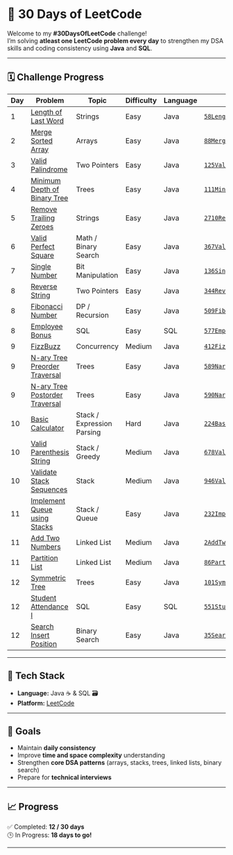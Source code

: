 # 🧩 30 Days of LeetCode

Welcome to my **#30DaysOfLeetCode** challenge!  
I’m solving **atleast one LeetCode problem every day** to strengthen my DSA skills and coding consistency using **Java** and **SQL**.

---

## 🗓️ Challenge Progress

| Day | Problem | Topic | Difficulty | Language | File |
|-----|----------|--------|-------------|-----------|------|
| 1 | [Length of Last Word](https://leetcode.com/problems/length-of-last-word/) | Strings | Easy | Java | [`58LengthOfLastWord.java`](./58LengthOfLastWord.java) |
| 2 | [Merge Sorted Array](https://leetcode.com/problems/merge-sorted-array/) | Arrays | Easy | Java | [`88MergeSortedArray.java`](./88MergeSortedArray.java) |
| 3 | [Valid Palindrome](https://leetcode.com/problems/valid-palindrome/) | Two Pointers | Easy | Java | [`125ValidPalindrome.java`](./125ValidPalindrome.java) |
| 4 | [Minimum Depth of Binary Tree](https://leetcode.com/problems/minimum-depth-of-binary-tree/) | Trees | Easy | Java | [`111MinimumDepthOfBinaryTree.java`](./111MinimumDepthOfBinaryTree.java) |
| 5 | [Remove Trailing Zeroes](https://leetcode.com/problems/remove-trailing-zeros-from-a-string/) | Strings | Easy | Java | [`2710RemoveTrailingZeroes.java`](./2710RemoveTrailingZeroes.java) |
| 6 | [Valid Perfect Square](https://leetcode.com/problems/valid-perfect-square/) | Math / Binary Search | Easy | Java | [`367ValidPerfectSquare.java`](./367ValidPerfectSquare.java) |
| 7 | [Single Number](https://leetcode.com/problems/single-number/) | Bit Manipulation | Easy | Java | [`136SingleNumber.java`](./136SingleNumber.java) |
| 8 | [Reverse String](https://leetcode.com/problems/reverse-string/) | Two Pointers | Easy | Java | [`344ReverseString.java`](./344ReverseString.java) |
| 8 | [Fibonacci Number](https://leetcode.com/problems/fibonacci-number/) | DP / Recursion | Easy | Java | [`509FibonacciNumber.java`](./509FibonacciNumber.java) |
| 8 | [Employee Bonus](https://leetcode.com/problems/employee-bonus/) | SQL | Easy | SQL | [`577EmployeeBonus.sql`](./577EmployeeBonus.sql) |
| 9 | [FizzBuzz](https://leetcode.com/problems/fizz-buzz-multithreaded/) | Concurrency | Medium | Java | [`412FizzBuzz.java`](./412FizzBuzz.java) |
| 9 | [N-ary Tree Preorder Traversal](https://leetcode.com/problems/n-ary-tree-preorder-traversal/) | Trees | Easy | Java | [`589NaryTreePreorderTraversal.java`](./589NaryTreePreorderTraversal.java) |
| 9 | [N-ary Tree Postorder Traversal](https://leetcode.com/problems/n-ary-tree-postorder-traversal/) | Trees | Easy | Java | [`590NaryTreePostorderTraversal.java`](./590NaryTreePostorderTraversal.java) |
| 10 | [Basic Calculator](https://leetcode.com/problems/basic-calculator/) | Stack / Expression Parsing | Hard | Java | [`224BasicCalculator.java`](./224BasicCalculator.java) |
| 10 | [Valid Parenthesis String](https://leetcode.com/problems/valid-parenthesis-string/) | Stack / Greedy | Medium | Java | [`678ValidParenthesisString.java`](./678ValidParenthesisString.java) |
| 10 | [Validate Stack Sequences](https://leetcode.com/problems/validate-stack-sequences/) | Stack | Medium | Java | [`946ValidateStackSequences.java`](./946ValidateStackSequences.java) |
| 11 | [Implement Queue using Stacks](https://leetcode.com/problems/implement-queue-using-stacks/) | Stack / Queue | Easy | Java | [`232ImplementQueueUsingStacks.java`](./232ImplementQueueUsingStacks.java) |
| 11 | [Add Two Numbers](https://leetcode.com/problems/add-two-numbers/) | Linked List | Medium | Java | [`2AddTwoNumbers.java`](./2AddTwoNumbers.java) |
| 11 | [Partition List](https://leetcode.com/problems/partition-list/) | Linked List | Medium | Java | [`86PartitionList.java`](./86PartitionList.java) |
| 12 | [Symmetric Tree](https://leetcode.com/problems/symmetric-tree/) | Trees | Easy | Java | [`101SymmetricTree.java`](./101SymmetricTree.java) |
| 12 | [Student Attendance I](https://leetcode.com/problems/student-attendance-i/) | SQL | Easy | SQL | [`551StudentAttendance1.sql`](./551StudentAttendance1.sql) |
| 12 | [Search Insert Position](https://leetcode.com/problems/search-insert-position/) | Binary Search | Easy | Java | [`35SearchInsertPosition.java`](./35SearchInsertPosition.java) |

---

## 🧰 Tech Stack

- **Language:** Java ☕ & SQL 🗃️  
- **Platform:** [LeetCode](https://leetcode.com/)  

---

## 🎯 Goals

- Maintain **daily consistency**
- Improve **time and space complexity** understanding  
- Strengthen **core DSA patterns** (arrays, stacks, trees, linked lists, binary search)  
- Prepare for **technical interviews**  

---

## 📈 Progress

✅ Completed: **12 / 30 days**  
🕒 In Progress: **18 days to go!**

---


